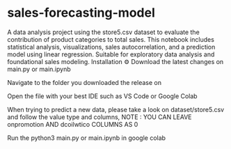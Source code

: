 # sales-forecasting-model
A data analysis project using the store5.csv dataset to evaluate the contribution of product categories to total sales. This notebook includes statistical analysis, visualizations, sales autocorrelation, and a prediction model using linear regression. Suitable for exploratory data analysis and foundational sales modeling.
Installation ⚙️
Download the latest changes on main.py or main.ipynb

Navigate to the folder you downloaded the release on

Open the file with your best IDE such as VS Code or Google Colab

When trying to predict a new data, please take a look on dataset/store5.csv and follow the value type and columns, NOTE : YOU CAN LEAVE onpromotion AND dcoilwtico COLUMNS AS 0

Run the python3 main.py or main.ipynb in google colab
